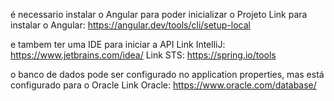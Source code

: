 é necessario instalar o Angular para poder inicializar o Projeto 
Link para instalar o Angular: https://angular.dev/tools/cli/setup-local

e tambem ter uma IDE para iniciar a API
Link IntelliJ: https://www.jetbrains.com/idea/
Link STS: https://spring.io/tools

o banco de dados pode ser configurado no application properties, mas está configurado para o Oracle
Link Oracle: https://www.oracle.com/database/
